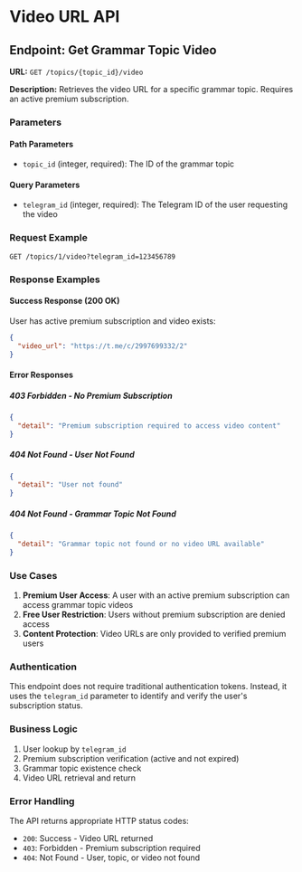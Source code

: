 # Video URL API

## Endpoint: Get Grammar Topic Video

**URL:** `GET /topics/{topic_id}/video`

**Description:** Retrieves the video URL for a specific grammar topic. Requires an active premium subscription.

### Parameters

#### Path Parameters
- `topic_id` (integer, required): The ID of the grammar topic

#### Query Parameters
- `telegram_id` (integer, required): The Telegram ID of the user requesting the video

### Request Example

```http
GET /topics/1/video?telegram_id=123456789
```

### Response Examples

#### Success Response (200 OK)
User has active premium subscription and video exists:

```json
{
  "video_url": "https://t.me/c/2997699332/2"
}
```

#### Error Responses

##### 403 Forbidden - No Premium Subscription
```json
{
  "detail": "Premium subscription required to access video content"
}
```

##### 404 Not Found - User Not Found
```json
{
  "detail": "User not found"
}
```

##### 404 Not Found - Grammar Topic Not Found
```json
{
  "detail": "Grammar topic not found or no video URL available"
}
```

### Use Cases

1. **Premium User Access**: A user with an active premium subscription can access grammar topic videos
2. **Free User Restriction**: Users without premium subscription are denied access
3. **Content Protection**: Video URLs are only provided to verified premium users

### Authentication

This endpoint does not require traditional authentication tokens. Instead, it uses the `telegram_id` parameter to identify and verify the user's subscription status.

### Business Logic

1. User lookup by `telegram_id`
2. Premium subscription verification (active and not expired)
3. Grammar topic existence check
4. Video URL retrieval and return

### Error Handling

The API returns appropriate HTTP status codes:
- `200`: Success - Video URL returned
- `403`: Forbidden - Premium subscription required
- `404`: Not Found - User, topic, or video not found